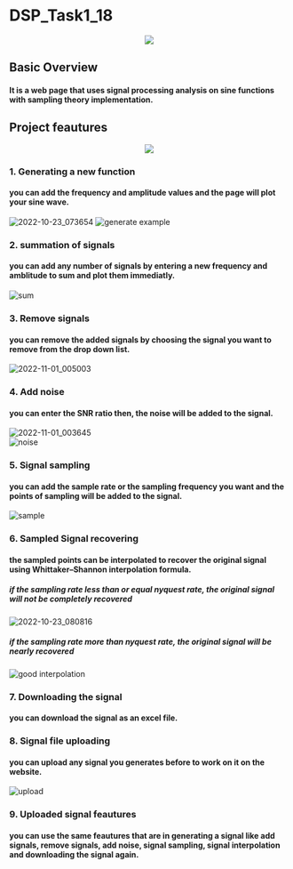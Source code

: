 # DSP_Task1_18

<p align="center">
    <img src="https://user-images.githubusercontent.com/87495750/197374339-c3fbdf65-fdc7-41bd-b539-b2932fc679f8.gif"> 
    
    

## Basic Overview
#### It is a web page that uses signal processing analysis on sine functions with sampling theory implementation.


## Project feautures
<p align="center">
    <img src="https://user-images.githubusercontent.com/87495750/199120843-eb5ec28a-143c-4b1b-aa2e-bb13b46e731b.jpeg"> 
    
### 1. Generating a new function
#### you can add the frequency and amplitude values and the page will plot your sine wave.
![2022-10-23_073654](https://user-images.githubusercontent.com/87495750/197375800-e618c9d1-c7f7-499b-85b1-fe551cd7b678.png) 
![generate example](https://user-images.githubusercontent.com/87495750/197375939-7d09f27d-0c47-47f1-adb3-59bf2bcdea4d.png)


### 2. summation of signals
#### you can add any number of signals by entering a new frequency and amblitude to sum and plot them immediatly.
![sum](https://user-images.githubusercontent.com/87495750/197376477-82fb839b-1797-45ec-b235-cc3a35a74dc4.png)
        
### 3. Remove signals
#### you can remove the added signals by choosing the signal you want to remove from the drop down list.  
![2022-11-01_005003](https://user-images.githubusercontent.com/87495750/199124663-b7f84483-3c14-489a-9458-605c868b3af8.png)        

### 4. Add noise
#### you can enter the SNR ratio then, the noise will be added to the signal.
![2022-11-01_003645](https://user-images.githubusercontent.com/87495750/199123262-777a8da2-cc73-49fa-bd80-f01fa727d840.png)        
![noise](https://user-images.githubusercontent.com/87495750/197376605-167038f1-274c-460f-8e92-50abe9db861a.png)

### 5. Signal sampling
#### you can add the sample rate or the sampling frequency you want and the points of sampling will be added to the signal.
![sample](https://user-images.githubusercontent.com/87495750/197376965-19fb1d87-7b0e-46ca-83b2-5e0bdbfc8628.png)

### 6. Sampled Signal recovering
#### the sampled points can be interpolated to recover the original signal using Whittaker–Shannon interpolation formula.
##### if the sampling rate less than or equal nyquest rate, the original signal will not be completely recovered 
![2022-10-23_080816](https://user-images.githubusercontent.com/87495750/197377133-686ddb8d-9d3f-472a-96eb-e812c39d1704.png)
##### if the sampling rate more than nyquest rate, the original signal will be nearly recovered
![good interpolation](https://user-images.githubusercontent.com/87495750/197377176-0522aa1d-bec7-4aff-9cc5-f9a2562cc517.png)

### 7. Downloading the signal
#### you can download the signal as an excel file.

### 8. Signal file uploading
#### you can upload any signal you generates before to work on it on the website.
![upload](https://user-images.githubusercontent.com/87495750/197377452-9403444c-ba13-4d1e-96db-9bbe006b7f6d.png)

### 9. Uploaded signal feautures
#### you can use the same feautures that are in generating a signal like add signals, remove signals, add noise, signal sampling, signal interpolation and downloading the signal again.





